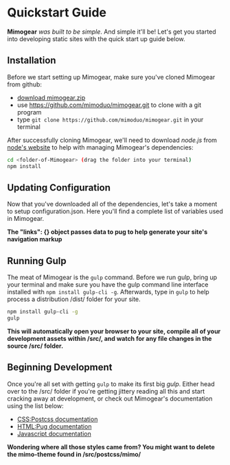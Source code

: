# Quickstart Guide

**Mimogear** _was built to be simple_. And simple it'll be! Let's get you started into developing static sites with the quick start up guide below.

## Installation

Before we start setting up Mimogear, make sure you've cloned Mimogear from github:

* [download mimogear.zip](https://github.com/mimoduo/mimogear/archive/master.zip)
* use https://github.com/mimoduo/mimogear.git to clone with a git program
* type `git clone https://github.com/mimoduo/mimogear.git` in your terminal

After successfully cloning Mimogear, we'll need to download _node.js_ from [node's website](https://nodejs.org/en/) to help with managing Mimogear's dependencies:

```sh
cd <folder-of-Mimogear> (drag the folder into your terminal)
npm install
```

## Updating Configuration

Now that you've downloaded all of the dependencies, let's take a moment to setup configuration.json. Here you'll find a complete list of variables used in Mimogear.

**The "links": {} object passes data to pug to help generate your site's navigation markup**

## Running Gulp

The meat of Mimogear is the `gulp` command. Before we run gulp, bring up your terminal and make sure you have the gulp command line interface installed with `npm install gulp-cli -g`. Afterwards, type in `gulp` to help process a distribution /dist/ folder for your site.

```sh
npm install gulp-cli -g
gulp
```

**This will automatically open your browser to your site, compile all of your development assets within /src/, and watch for any file changes in the source /src/ folder.**

## Beginning Development

Once you're all set with getting `gulp` to make its first big _gulp_. Either head over to the /src/ folder if you're getting jittery reading all this and start cracking away at development, or check out Mimogear's documentation using the list below:

* [CSS:Postcss documentation](https://github.com/mimoduo/mimogear/tree/master/docs/postcss)
* [HTML:Pug documentation](https://github.com/mimoduo/mimogear/tree/master/docs/pug)
* [Javascript documentation](https://github.com/mimoduo/mimogear/tree/master/docs/javascript)

**Wondering where all those styles came from? You might want to delete the mimo-theme found in /src/postcss/mimo/**
